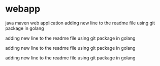 # webapp

java maven web application
adding new line to the readme file using git package in golang

adding new line to the readme file using git package in golang

adding new line to the readme file using git package in golang

adding new line to the readme file using git package in golang